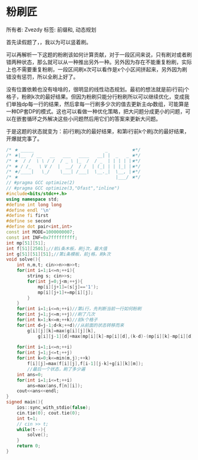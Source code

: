 # 粉刷匠

所有者: Zvezdy
标签: 前缀和, 动态规划

首先读假题了，，我以为可以竖着刷。

可以再解析一下这题的粉刷该如何计算贡献，对于一段区间来说，只有刷对或者刷错两种状态，那么就可以从一种推出另外一种。另外因为存在不能重复粉刷，实际上也不需要重复粉刷，一段区间刷x次可以看作是x个小区间拼起来，另外因为刷错没有惩罚，所以全刷上好了。

没有位置依赖也没有啥啥的，很明显的线性动态规划。最初的想法就是前i行前j个格子，粉刷k次的最好结果。但因为粉刷只能分行粉刷所以可以继续优化，变成我们单独dp每一行的结果，然后拿每一行刷多少次的值去更新主dp数组，可能算是一种DP套DP的模式。这也可以看做一种优化策略，把大问题分成更小的问题，可以在嵌套循环之外解决这些小问题然后用它们的答案来更新大问题。

于是这题的状态就变为：前i行刷j次的最好结果，和第i行前k个刷j次的最好结果，开爆就完事了。

```cpp
/* ★ _____                           _         ★*/
/* ★|__  / __   __   ___   ____   __| |  _   _ ★*/
/* ★  / /  \ \ / /  / _ \ |_  /  / _  | | | | |★*/
/* ★ / /_   \ V /  |  __/  / /  | (_| | | |_| |★*/
/* ★/____|   \_/    \___| /___|  \__._|  \__, |★*/
/* ★                                     |___/ ★*/
// #pragma GCC optimize(2)
// #pragma GCC optimize(3,"Ofast","inline")
#include<bits/stdc++.h>
using namespace std;
#define int long long
#define endl '\n'
#define fi first
#define se second
#define dot pair<int,int>
const int MODE=1000000007;
const int INF=0x7fffffffff;
int mp[51][51];
int f[51][2501];//前i条木板，刷j次，最大值
int g[51][51][51];//第i条模板，前j格，刷k次
void solve(){
    int n,m,t; cin>>n>>m>>t;
    for(int i=1;i<=n;++i){
        string s; cin>>s;
        for(int j=0;j<m;++j){
            mp[i][j+1]=(s[j]=='1');
            mp[i][j+1]+=mp[i][j];
        }
    }
    for(int i=1;i<=n;++i)//第i行，先判断当前一行如何粉刷
    for(int j=1;j<=m;++j)//刷了几次
    for(int k=1;k<=m;++k)//前k个格子
    for(int d=j-1;d<k;++d)//从前面的状态转移而来
        g[i][j][k]=max(g[i][j][k],
            g[i][j-1][d]+max(mp[i][k]-mp[i][d],(k-d)-(mp[i][k]-mp[i][d])));
    
    for(int i=1;i<=n;++i)
    for(int j=1;j<=t;++j)
    for(int k=0;k<=min(m,j);++k)
        f[i][j]=max(f[i][j],f[i-1][j-k]+g[i][k][m]);
        //最后一个状态，刷了多少遍
    int ans=0;
    for(int i=1;i<=t;++i)
        ans=max(ans,f[n][i]);
    cout<<ans<<endl;
}
signed main(){
    ios::sync_with_stdio(false);
    cin.tie(0); cout.tie(0);
    int t=1;
    // cin >> t;
    while(t--){
        solve();
    }
    return 0;
}

```
